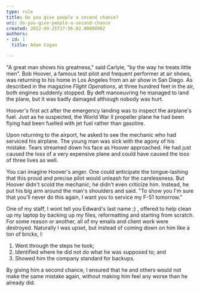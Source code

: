 ```yaml
---
type: rule
title: Do you give people a second chance?
uri: do-you-give-people-a-second-chance
created: 2012-09-25T17:56:02.0000000Z
authors:
- id: 1
  title: Adam Cogan

---
```




<span class='intro'> <div class="greyBox">
                    <p>
                        &quot;A great man shows his greatness,&quot; said Carlyle, &quot;by the way he treats little men&quot;.
                        Bob Hoover, a famous test pilot and frequent performer at air shows, was returning
                        to his home in Los Angeles from an air show in San Diego. As described in the magazine
                        <i>Flight Operations</i>, at three hundred feet in the air, both engines suddenly
                        stopped. By deft manoeuvring​ he managed to land the plane, but it was badly damaged
                        although nobody was hurt.
                    </p>
 <p>
                        Hoover's first act after the emergency landing was to inspect the airplane's fuel.
                        Just as he suspected, the World War II propeller plane he had been flying had been
                        fuelled with jet fuel rather than gasoline.
                    </p>
                    <p>
                        Upon returning to the airport, he asked to see the mechanic who had serviced his
                        airplane. The young man was sick with the agony of his mistake. Tears streamed down
                        his face as Hoover approached. He had just caused the loss of a very expensive plane
                        and could have caused the loss of three lives as well.
                    </p>
                    <p>
                        You can imagine Hoover's anger. One could anticipate the tongue-lashing that this
                        proud and precise pilot would unleash for the carelessness. But Hoover didn't scold
                        the mechanic; he didn't even criticize him. Instead, he put his big arm around the
                        man's shoulders and said. &quot;To show you I'm sure that you'll never do this again,
                        I want you to service my F-51 tomorrow.&quot;
                    </p></div>
 </span>

 <p>
                    One of my staff, I wont tell you Edward's last name ;) , offered to help clean up
                    my laptop by backing up my files, reformatting and starting from scratch. For some
                    reason or another, all of my emails and client work were destroyed. Naturally I
                    was upset, but instead of coming down on him like a ton of bricks, I&#58;
                </p>
                <ol>
                    <li>Went through the steps he took;</li>
                    <li>Identified where he did not do what he was supposed to; and</li>
                    <li>Showed him the company standard for backups.</li>
                </ol>
                <p>
                    By giving him a second chance, I ensured that he and others would not make the same
                    mistake again, without making him feel any worse than he already did.
                </p>



